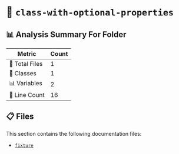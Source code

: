 # 📁 `class-with-optional-properties`

## 📊 Analysis Summary For Folder

| Metric | Count |
|--------|-------|
| 📁 Total Files | 1 |
| 🧱 Classes | 1 |
| 📊 Variables | 2 |
| 🔢 Line Count | 16 |


## 📋 Files

This section contains the following documentation files:

- [`fixture`](./fixture.md)